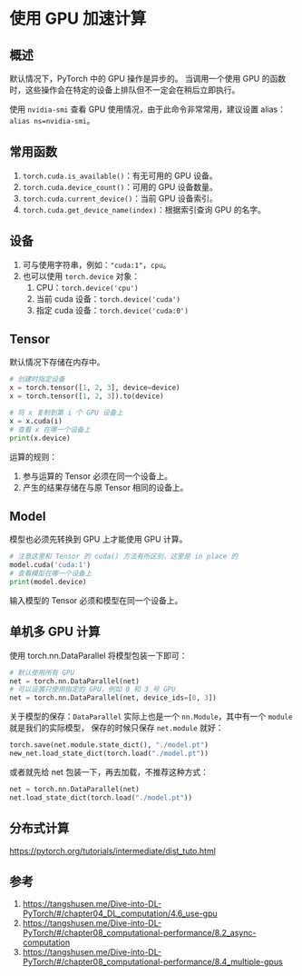 # 使用 GPU 加速计算
## 概述
默认情况下，PyTorch 中的 GPU 操作是异步的。
当调用一个使用 GPU 的函数时，这些操作会在特定的设备上排队但不一定会在稍后立即执行。

使用 `nvidia-smi` 查看 GPU 使用情况，由于此命令非常常用，建议设置 alias：`alias ns=nvidia-smi`。

## 常用函数
1. `torch.cuda.is_available()`：有无可用的 GPU 设备。
2. `torch.cuda.device_count()`：可用的 GPU 设备数量。
3. `torch.cuda.current_device()`：当前 GPU 设备索引。
4. `torch.cuda.get_device_name(index)`：根据索引查询 GPU 的名字。

## 设备
1. 可与使用字符串，例如：`"cuda:1"`，`cpu`。
2. 也可以使用 `torch.device` 对象：
   1. CPU：`torch.device('cpu')`
   2. 当前 cuda 设备：`torch.device('cuda')`
   3. 指定 cuda 设备：`torch.device('cuda:0')`

## Tensor
默认情况下存储在内存中。
```python
# 创建时指定设备
x = torch.tensor([1, 2, 3], device=device)
x = torch.tensor([1, 2, 3]).to(device)

# 将 x 复制到第 i 个 GPU 设备上
x = x.cuda(i)
# 查看 x 在哪一个设备上
print(x.device)
```

运算的规则：
1. 参与运算的 Tensor 必须在同一个设备上。
2. 产生的结果存储在与原 Tensor 相同的设备上。

## Model
模型也必须先转换到 GPU 上才能使用 GPU 计算。

```python
# 注意这里和 Tensor 的 cuda() 方法有所区别，这里是 in place 的
model.cuda('cuda:1')
# 查看模型在哪一个设备上
print(model.device)
```

输入模型的 Tensor 必须和模型在同一个设备上。

## 单机多 GPU 计算
使用 torch.nn.DataParallel 将模型包装一下即可：
```python
# 默认使用所有 GPU
net = torch.nn.DataParallel(net)
# 可以设置只使用指定的 GPU，例如 0 和 3 号 GPU
net = torch.nn.DataParallel(net, device_ids=[0, 3])
```

关于模型的保存：`DataParallel` 实际上也是一个 `nn.Module`，其中有一个 `module` 就是我们的实际模型，
保存的时候只保存 `net.module` 就好：
```python
torch.save(net.module.state_dict(), "./model.pt")
new_net.load_state_dict(torch.load("./model.pt")) 
```

或者就先给 net 包装一下，再去加载，不推荐这种方式：
```python
net = torch.nn.DataParallel(net)
net.load_state_dict(torch.load("./model.pt"))
```

## 分布式计算
https://pytorch.org/tutorials/intermediate/dist_tuto.html

## 参考
1. https://tangshusen.me/Dive-into-DL-PyTorch/#/chapter04_DL_computation/4.6_use-gpu
2. https://tangshusen.me/Dive-into-DL-PyTorch/#/chapter08_computational-performance/8.2_async-computation
3. https://tangshusen.me/Dive-into-DL-PyTorch/#/chapter08_computational-performance/8.4_multiple-gpus